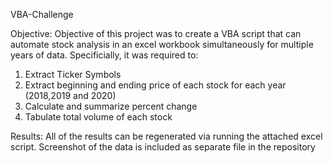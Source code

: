 VBA-Challenge

Objective:  Objective of this project was to create a VBA script that can automate stock analysis in an excel workbook simultaneously for multiple years of data.  Specificially, it was required to:

1. Extract Ticker Symbols
2. Extract beginning and ending price of each stock for each year (2018,2019 and 2020)
3. Calculate and summarize percent change
4. Tabulate total volume of each stock

Results:  All of the results can be regenerated via running the attached excel script.  Screenshot of the data is included as separate file in the repository




